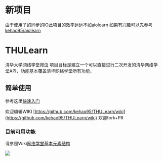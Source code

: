 # 新项目
由于使用了的同步的IO此项目的效率远远不如aiolearn
如果有兴趣可以先参考[kehao95/aiolearn](https://github.com/kehao95/aiolearn)

# THULearn
清华大学网络学堂爬虫
项目目标是建立一个可以直接进行二次开发的清华网络学堂API，功能基本覆盖清华网络学堂所有功能。

## 简单使用
参考这里[快速入门](https://github.com/kehao95/THULearn/wiki/%E5%BF%AB%E9%80%9F%E5%85%A5%E9%97%A8)

欢迎编辑WIKI [https://github.com/kehao95/THULearn/wiki](https://github.com/kehao95/THULearn/wiki)
欢迎fork+PR


### 目前可用功能
请参照Wiki[网络学堂基本元素结构](https://github.com/kehao95/THULearn/wiki/%E7%BD%91%E7%BB%9C%E5%AD%A6%E5%A0%82%E5%9F%BA%E6%9C%AC%E5%85%83%E7%B4%A0%E7%BB%93%E6%9E%84)

![](http://storage4.static.itmages.com/i/15/0811/h_1439285932_2280314_c093140f84.png)
